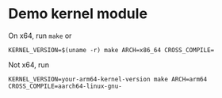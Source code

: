 # Demo kernel module

On x64, run `make` or

```shell
KERNEL_VERSION=$(uname -r) make ARCH=x86_64 CROSS_COMPILE=
```

Not x64, run

```shell
KERNEL_VERSION=your-arm64-kernel-version make ARCH=arm64 CROSS_COMPILE=aarch64-linux-gnu-
```
